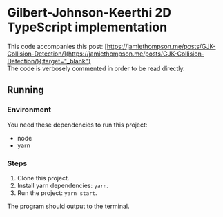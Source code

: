 # Gilbert-Johnson-Keerthi 2D TypeScript implementation
This code accompanies this post: [https://jamiethompson.me/posts/GJK-Collision-Detection/](https://jamiethompson.me/posts/GJK-Collision-Detection/){:target="_blank"}  
The code is verbosely commented in order to be read directly.

## Running

### Environment

You need these dependencies to run this project:

* node
* yarn

### Steps

1. Clone this project.
2. Install yarn dependencies: `yarn`.
3. Run the project: `yarn start`.  

The program should output to the terminal.